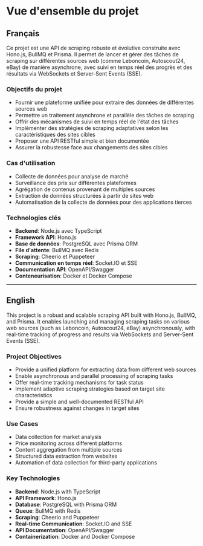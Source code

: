 # Vue d'ensemble du projet

## Français

Ce projet est une API de scraping robuste et évolutive construite avec Hono.js, BullMQ et Prisma. Il permet de lancer et gérer des tâches de scraping sur différentes sources web (comme Leboncoin, Autoscout24, eBay) de manière asynchrone, avec suivi en temps réel des progrès et des résultats via WebSockets et Server-Sent Events (SSE).

### Objectifs du projet

- Fournir une plateforme unifiée pour extraire des données de différentes sources web
- Permettre un traitement asynchrone et parallèle des tâches de scraping
- Offrir des mécanismes de suivi en temps réel de l'état des tâches
- Implémenter des stratégies de scraping adaptatives selon les caractéristiques des sites cibles
- Proposer une API RESTful simple et bien documentée
- Assurer la robustesse face aux changements des sites cibles

### Cas d'utilisation

- Collecte de données pour analyse de marché
- Surveillance des prix sur différentes plateformes
- Agrégation de contenus provenant de multiples sources
- Extraction de données structurées à partir de sites web
- Automatisation de la collecte de données pour des applications tierces

### Technologies clés

- **Backend**: Node.js avec TypeScript
- **Framework API**: Hono.js
- **Base de données**: PostgreSQL avec Prisma ORM
- **File d'attente**: BullMQ avec Redis
- **Scraping**: Cheerio et Puppeteer
- **Communication en temps réel**: Socket.IO et SSE
- **Documentation API**: OpenAPI/Swagger
- **Conteneurisation**: Docker et Docker Compose

---

## English

This project is a robust and scalable scraping API built with Hono.js, BullMQ, and Prisma. It enables launching and managing scraping tasks on various web sources (such as Leboncoin, Autoscout24, eBay) asynchronously, with real-time tracking of progress and results via WebSockets and Server-Sent Events (SSE).

### Project Objectives

- Provide a unified platform for extracting data from different web sources
- Enable asynchronous and parallel processing of scraping tasks
- Offer real-time tracking mechanisms for task status
- Implement adaptive scraping strategies based on target site characteristics
- Provide a simple and well-documented RESTful API
- Ensure robustness against changes in target sites

### Use Cases

- Data collection for market analysis
- Price monitoring across different platforms
- Content aggregation from multiple sources
- Structured data extraction from websites
- Automation of data collection for third-party applications

### Key Technologies

- **Backend**: Node.js with TypeScript
- **API Framework**: Hono.js
- **Database**: PostgreSQL with Prisma ORM
- **Queue**: BullMQ with Redis
- **Scraping**: Cheerio and Puppeteer
- **Real-time Communication**: Socket.IO and SSE
- **API Documentation**: OpenAPI/Swagger
- **Containerization**: Docker and Docker Compose 